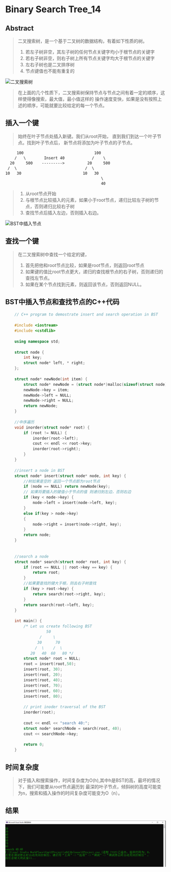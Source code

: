 # Binary Search Tree_14


## Abstract 
> 二叉搜索树，是一个基于二叉树的数据结构，有着如下性质的树。
> 1. 若左子树非空，其左子树的任何节点关键字均小于根节点的关键字
> 2. 若右子树非空，则右子树上所有节点关键字均大于根节点的关键字
> 3. 左右子树也是二叉排序树  
> 4. 节点键值也不能有重复的

![二叉搜索树](_v_images/20190508091327670_29782.png)


> 在上面的几个性质下，二叉搜索树保持节点与节点之间有着一定的顺序，这样使得像搜索，最大值，最小值这样的
> 操作速度变快，如果是没有按照上述的顺序，可能就要比较给定的每一个节点。


## 插入一个键
> 始终在叶子节点处插入新键。我们从root开始，
> 直到我们到达一个叶子节点。找到叶子节点后，
> 新节点将添加为叶子节点的子节点。
> 
         100                               100
        /   \        Insert 40            /    \
      20     500    --------->          20     500 
     /  \                              /  \  
    10   30                           10   30
                                              \   
                                              40
> 1. 从root节点开始
> 2. 与根节点比较插入的元素，如果小于root节点，递归比较左子树的节点，否则递归比较右子树
> 3. 查找节点后插入左边，否则插入右边。
> 
![BST中插入节点 ](_v_images/20190508091048421_2218.png)


## 查找一个键
> 在二叉搜索树中查找一个给定的键，
> 1. 首先把他和root节点比较，如果是root节点，则返回root节点
> 2. 如果键的值比root节点更大，递归的查找根节点的右子树，否则递归的查找左节点。
> 3. 如果在某个节点找到元素，则返回该节点，否则返回NULL。


## BST中插入节点和查找节点的C++代码
```c++
    // C++ program to demostrate insert and search operation in BST

    #include <iostream>
    #include <cstdlib>

    using namespace std;

    struct node {
    	int key;
    	struct node* left, * right;
    };

    struct node* newNode(int item) {
    	struct node* newNode = (struct node*)malloc(sizeof(struct node));
    	newNode->key = item;
    	newNode->left = NULL;
    	newNode->right = NULL;
    	return newNode;
    }

    //中序遍历
    void inorder(struct node* root) {
    	if (root != NULL) {
    		inorder(root->left);
    		cout << endl << root->key;
    		inorder(root->right);
    	}
    }

    //insert a node in BST
    struct node* insert(struct node* node, int key) {
    	//树如果是空的 返回一个节点即为root节点
    	if (node == NULL) return newNode(key);
    	// 如果将要插入的键值小于节点的值 则递归到左边，否则右边
    	if (key < node->key) {
    		node->left = insert(node->left, key);
    	}
    	else if(key > node->key)
    	{
    		node->right = insert(node->right, key);
    	}
    	return node;
    }


    //search a node
    struct node* search(struct node* root, int key) {
    	if (root == NULL || root->key == key) {
    		return root;
    	}
    	//如果要查找的键大于根，则去右子树查找
    	if (key > root->key) {
    		return search(root->right, key);
    	}
    	return search(root->left, key);
    }

    int main() {
    	/* Let us create following BST
    			  50
    		   /     \
    		  30      70
    		 /  \    /  \
    	   20   40  60   80 */
    	struct node* root = NULL;
    	root = insert(root,50);
    	insert(root, 30);
    	insert(root, 20);
    	insert(root, 40);
    	insert(root, 70);
    	insert(root, 60);
    	insert(root, 80);

    	// print inoder traversal of the BST 
    	inorder(root);

    	cout << endl << "search 40:";
    	struct node* searchNode = search(root, 40);
    	cout << searchNode->key;

    	return 0;
    }


```
## 时间复杂度
>对于插入和搜索操作，时间复杂度为O(h),其中h是BST的高，最坏的情况下，我们可能要从root节点遍历到
>最深的叶子节点，倾斜树的高度可能变为n，搜索和插入操作的时间复杂度可能变为O（n）。



## 结果
![插入节点和查找节点的结果](_v_images/20190508100718466_1805.png)